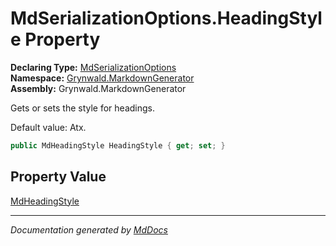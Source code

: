﻿<!--  
  <auto-generated>   
    The contents of this file were generated by a tool.  
    Changes to this file may be list if the file is regenerated  
  </auto-generated>   
-->

# MdSerializationOptions.HeadingStyle Property

**Declaring Type:** [MdSerializationOptions](../index.md)  
**Namespace:** [Grynwald.MarkdownGenerator](../../index.md)  
**Assembly:** Grynwald.MarkdownGenerator

Gets or sets the style for headings.

Default value: Atx.

```csharp
public MdHeadingStyle HeadingStyle { get; set; }
```

## Property Value

[MdHeadingStyle](../../MdHeadingStyle/index.md)

___

*Documentation generated by [MdDocs](https://github.com/ap0llo/mddocs)*
